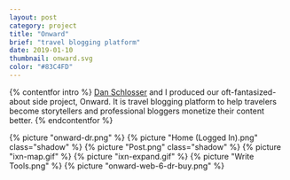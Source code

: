 ```yaml
---
layout: post
category: project
title: "Onward"
brief: "travel blogging platform"
date: 2019-01-10
thumbnail: onward.svg
color: "#83C4FD"
---
```


{% contentfor intro %}
<a href="https://schlosser.io/">Dan Schlosser</a> and I produced our oft-fantasized-about side project, Onward. It is travel blogging platform to help travelers become storytellers and professional bloggers monetize their content better.
{% endcontentfor %}

{% picture "onward-dr.png" %}
{% picture "Home (Logged In).png" class="shadow" %}
{% picture "Post.png" class="shadow" %}
{% picture "ixn-map.gif" %}
{% picture "ixn-expand.gif" %}
{% picture "Write Tools.png" %}
{% picture "onward-web-6-dr-buy.png" %}
